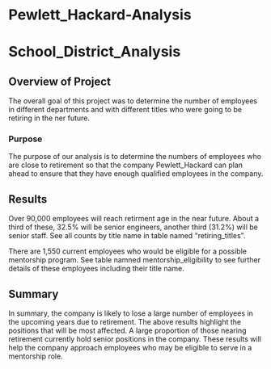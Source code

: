 # Pewlett_Hackard-Analysis

# School_District_Analysis

## Overview of Project

The overall goal of this project was to determine the number of employees in different departments and with different titles who were going to be retiring in the ner future. 

### Purpose

The purpose of our analysis is to determine the numbers of employees who are close to retirement so that the company Pewlett_Hackard can plan ahead to ensure that they have enough qualified employees in the company.  
 

## Results

Over 90,000 employees will reach retirment age in the near future. About a third of these, 32.5% will be senior engineers, another third (31.2%) will be senior staff. See all counts by title name in table named "retiring_titles".
	

There are 1,550 current employees who would be eligible for a possible mentorship program. See table namned mentorship_eligibility to see further details of these employees including their title name. 


## Summary
In summary, the company is likely to lose a large number of employees in the upcoming years due to retirement. The above results highlight the positions that will be most affected. A large proportion of those nearing retirement currently hold senior positions in the company. These results will help the company approach employees who may be eligible to serve in a mentorship role. 

